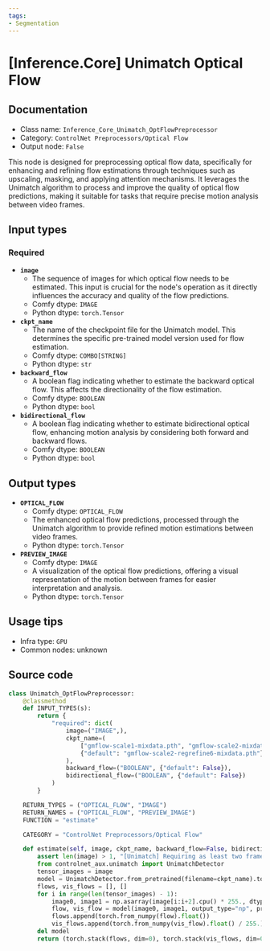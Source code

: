 ```yaml
---
tags:
- Segmentation
---
```


# [Inference.Core] Unimatch Optical Flow
## Documentation
- Class name: `Inference_Core_Unimatch_OptFlowPreprocessor`
- Category: `ControlNet Preprocessors/Optical Flow`
- Output node: `False`

This node is designed for preprocessing optical flow data, specifically for enhancing and refining flow estimations through techniques such as upscaling, masking, and applying attention mechanisms. It leverages the Unimatch algorithm to process and improve the quality of optical flow predictions, making it suitable for tasks that require precise motion analysis between video frames.
## Input types
### Required
- **`image`**
    - The sequence of images for which optical flow needs to be estimated. This input is crucial for the node's operation as it directly influences the accuracy and quality of the flow predictions.
    - Comfy dtype: `IMAGE`
    - Python dtype: `torch.Tensor`
- **`ckpt_name`**
    - The name of the checkpoint file for the Unimatch model. This determines the specific pre-trained model version used for flow estimation.
    - Comfy dtype: `COMBO[STRING]`
    - Python dtype: `str`
- **`backward_flow`**
    - A boolean flag indicating whether to estimate the backward optical flow. This affects the directionality of the flow estimation.
    - Comfy dtype: `BOOLEAN`
    - Python dtype: `bool`
- **`bidirectional_flow`**
    - A boolean flag indicating whether to estimate bidirectional optical flow, enhancing motion analysis by considering both forward and backward flows.
    - Comfy dtype: `BOOLEAN`
    - Python dtype: `bool`
## Output types
- **`OPTICAL_FLOW`**
    - Comfy dtype: `OPTICAL_FLOW`
    - The enhanced optical flow predictions, processed through the Unimatch algorithm to provide refined motion estimations between video frames.
    - Python dtype: `torch.Tensor`
- **`PREVIEW_IMAGE`**
    - Comfy dtype: `IMAGE`
    - A visualization of the optical flow predictions, offering a visual representation of the motion between frames for easier interpretation and analysis.
    - Python dtype: `torch.Tensor`
## Usage tips
- Infra type: `GPU`
- Common nodes: unknown


## Source code
```python
class Unimatch_OptFlowPreprocessor:
    @classmethod
    def INPUT_TYPES(s):
        return {
            "required": dict(
                image=("IMAGE",),
                ckpt_name=(
                    ["gmflow-scale1-mixdata.pth", "gmflow-scale2-mixdata.pth", "gmflow-scale2-regrefine6-mixdata.pth"],
                    {"default": "gmflow-scale2-regrefine6-mixdata.pth"}
                ),
                backward_flow=("BOOLEAN", {"default": False}),
                bidirectional_flow=("BOOLEAN", {"default": False})
            )
        }

    RETURN_TYPES = ("OPTICAL_FLOW", "IMAGE")
    RETURN_NAMES = ("OPTICAL_FLOW", "PREVIEW_IMAGE")
    FUNCTION = "estimate"

    CATEGORY = "ControlNet Preprocessors/Optical Flow"

    def estimate(self, image, ckpt_name, backward_flow=False, bidirectional_flow=False):
        assert len(image) > 1, "[Unimatch] Requiring as least two frames as a optical flow estimator. Only use this node on video input."    
        from controlnet_aux.unimatch import UnimatchDetector
        tensor_images = image
        model = UnimatchDetector.from_pretrained(filename=ckpt_name).to(model_management.get_torch_device())
        flows, vis_flows = [], []
        for i in range(len(tensor_images) - 1):
            image0, image1 = np.asarray(image[i:i+2].cpu() * 255., dtype=np.uint8)
            flow, vis_flow = model(image0, image1, output_type="np", pred_bwd_flow=backward_flow, pred_bidir_flow=bidirectional_flow)
            flows.append(torch.from_numpy(flow).float())
            vis_flows.append(torch.from_numpy(vis_flow).float() / 255.)
        del model
        return (torch.stack(flows, dim=0), torch.stack(vis_flows, dim=0))

```
